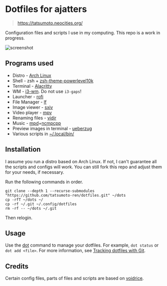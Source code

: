 # Dotfiles for ajatters

> https://tatsumoto.neocities.org/

Configuration files and scripts I use in my computing.
This repo is a work in progress.

![screenshot](https://user-images.githubusercontent.com/69171671/151655369-699b6e83-e0ef-47e0-986e-be786717c917.png)

## Programs used

* Distro - [Arch Linux](https://archlinux.org/)
* Shell - zsh + [zsh-theme-powerlevel10k](https://archlinux.org/packages/community/x86_64/zsh-theme-powerlevel10k/)
* Terminal - [Alacritty](https://wiki.archlinux.org/title/Alacritty)
* WM - [i3-wm](https://archlinux.org/packages/community/x86_64/i3-wm/). Do not use `i3-gaps`!
* Launcher - [rofi](https://archlinux.org/packages/community/x86_64/rofi/)
* File Manager - [lf](https://github.com/gokcehan/lf)
* Image viewer - [sxiv](https://wiki.archlinux.org/title/Sxiv)
* Video player - [mpv](https://wiki.archlinux.org/title/Mpv)
* Renaming files - [vidir](https://aur.archlinux.org/packages/vidir)
* Music - [mpd](https://wiki.archlinux.org/title/Music_Player_Daemon)+[ncmpcpp](https://wiki.archlinux.org/title/Ncmpcpp)
* Preview images in terminal - [ueberzug](https://archlinux.org/packages/?name=ueberzug)
* Various scripts in [~/.local/bin/](.local/bin)

## Installation

I assume you run a distro based on Arch Linux.
If not, I can't guarantee all the scripts and configs will work.
You can still fork this repo and adjust them for your needs, if necessary.

Run the following commands in order.

```
git clone --depth 1 --recurse-submodules "https://github.com/tatsumoto-ren/dotfiles.git" ~/dots
cp -rfT ~/dots ~/
cp -rf ~/.git ~/.config/dotfiles
rm -rf -- ~/dots ~/.git
```

Then relogin.

## Usage

Use the [dot](.config/shell/aliasrc#L46) command to manage your dotfiles.
For example, `dot status` or `dot add <file>`.
For more information, see
[Tracking dotfiles with Git](https://wiki.archlinux.org/title/Dotfiles#Tracking_dotfiles_directly_with_Git).

## Credits

Certain config files, parts of files and scripts are based on
[voidrice](https://github.com/LukeSmithxyz/voidrice).
